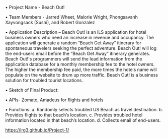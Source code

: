 •	Project Name - Beach Out!

•	Team Members - Jarred Wheet, Malorie Wright, Phongsavanh Xayvongsack (Sushi), and Robert Gonzalez

•	Application Description – Beach Out! is an ILS application for hotel business owners who need an increase in revenue and occupancy. The application will generate a random “Beach Get Away” itinerary for spontaneous travelers seeking the perfect adventure. Beach Out! will log the end-users email before the “Beach Get Away” itinerary generates. Beach Out!'s programmers will send the lead information from the application database for a monthly membership fee to the hotel owners. The higher the membership fee paid, the more times the hotels name will populate on the website to drum up more traffic. Beach Out! is a business solution for troubled tourist locations.  

•	Sketch of Final Product:

•	APIs- Zomato, Amadeus for flights and hotels

•	Functions:
                a.	Randomly selects troubled US Beach as travel destination.
                b.	Provides flights to that beach’s location.
                c.	Provides troubled hotel information located in that beach’s location.
                d.	Collects email of end-users.

                
https://lrg3.github.io/Project-1/
